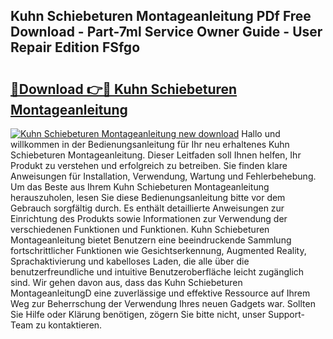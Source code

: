 ## Kuhn Schiebeturen Montageanleitung PDf Free Download - Part-7ml Service Owner Guide - User Repair Edition FSfgo

# <h2><a href="http://df7kvze.blite.top/?on=Kuhn+Schiebeturen+Montageanleitung">🔗Download 👉🔴 Kuhn Schiebeturen Montageanleitung</a></h2>

[![Kuhn Schiebeturen Montageanleitung new download](https://i.imgur.com/lujVjoI.png)](http://df7kvze.blite.top/?on=Kuhn+Schiebeturen+Montageanleitung)
Hallo und willkommen in der Bedienungsanleitung für Ihr neu erhaltenes Kuhn Schiebeturen Montageanleitung. Dieser Leitfaden soll Ihnen helfen, Ihr Produkt zu verstehen und erfolgreich zu betreiben. Sie finden klare Anweisungen für Installation, Verwendung, Wartung und Fehlerbehebung. Um das Beste aus Ihrem Kuhn Schiebeturen Montageanleitung herauszuholen, lesen Sie diese Bedienungsanleitung bitte vor dem Gebrauch sorgfältig durch. Es enthält detaillierte Anweisungen zur Einrichtung des Produkts sowie Informationen zur Verwendung der verschiedenen Funktionen und Funktionen. Kuhn Schiebeturen Montageanleitung bietet Benutzern eine beeindruckende Sammlung fortschrittlicher Funktionen wie Gesichtserkennung, Augmented Reality, Sprachaktivierung und kabelloses Laden, die alle über die benutzerfreundliche und intuitive Benutzeroberfläche leicht zugänglich sind. Wir gehen davon aus, dass das Kuhn Schiebeturen MontageanleitungD eine zuverlässige und effektive Ressource auf Ihrem Weg zur Beherrschung der Verwendung Ihres neuen Gadgets war. Sollten Sie Hilfe oder Klärung benötigen, zögern Sie bitte nicht, unser Support-Team zu kontaktieren.
